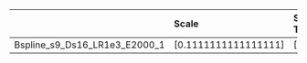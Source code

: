 |                               | Scale                | Scale Tensor   | Downscale   | Learning rate   | Best MSE            | Best SSIM            |
|:------------------------------|:---------------------|:---------------|:------------|:----------------|:--------------------|:---------------------|
| Bspline_s9_Ds16_LR1e3_E2000_1 | [0.1111111111111111] | [None]         | [16]        | [0.001]         | [20.03796100616455] | [0.6450734076591441] |